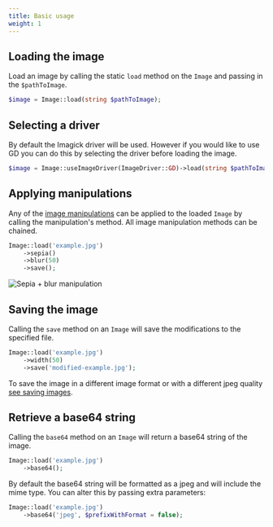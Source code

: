```yaml
---
title: Basic usage
weight: 1
---
```


## Loading the image

Load an image by calling the static `load` method on the `Image` and passing in the `$pathToImage`.

```php
$image = Image::load(string $pathToImage);
```

## Selecting a driver

By default the Imagick driver will be used. However if you would like to use GD you can do this by selecting the driver before loading the image.

```php
$image = Image::useImageDriver(ImageDriver::GD)->load(string $pathToImage);
```

## Applying manipulations

Any of the [image manipulations](/image/v3/image-manipulations/overview) can be applied to the loaded `Image` by calling the manipulation's method. All image manipulation methods can be chained.

```php
Image::load('example.jpg')
    ->sepia()
    ->blur(50)
    ->save();
```

![Sepia + blur manipulation](../../images/example-sepia-blur.jpg)

## Saving the image

Calling the `save` method on an `Image` will save the modifications to the specified file.

```php
Image::load('example.jpg')
    ->width(50)
    ->save('modified-example.jpg');
```

To save the image in a different image format or with a different jpeg quality [see saving images](/image/v1/usage/saving-images).

## Retrieve a base64 string

Calling the `base64` method on an `Image` will return a base64 string of the image.

```php
Image::load('example.jpg')
    ->base64();
```

By default the base64 string will be formatted as a jpeg and will include the mime type. 
You can alter this by passing extra parameters:

```php
Image::load('example.jpg')
    ->base64('jpeg', $prefixWithFormat = false);
```
